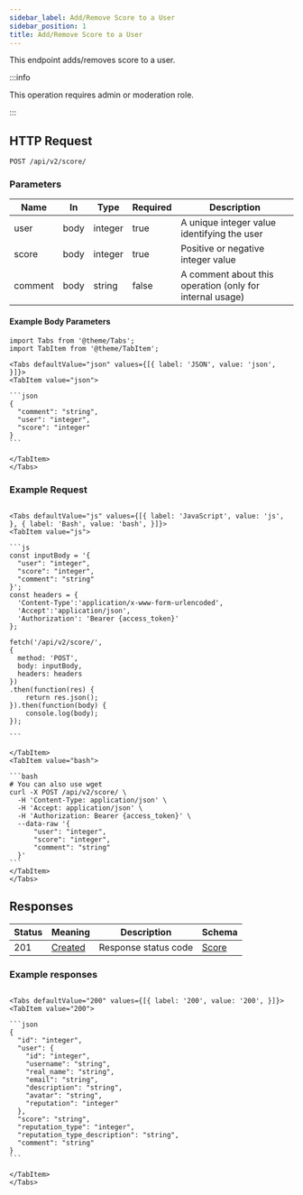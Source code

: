 ```yaml
---
sidebar_label: Add/Remove Score to a User
sidebar_position: 1
title: Add/Remove Score to a User
---
```


This endpoint adds/removes score to a user.

:::info

This operation requires admin or moderation role.

:::

## HTTP Request

`POST /api/v2/score/`

### Parameters

| Name    | In   | Type    | Required | Description                                              |
|---------|------|---------|----------|----------------------------------------------------------|
| user    | body | integer | true     | A unique integer value identifying the user              |
| score   | body | integer | true     | Positive or negative integer value                       |
| comment | body | string  | false    | A comment about this operation (only for internal usage) |

#### Example Body Parameters

````mdx-code-block
import Tabs from '@theme/Tabs';
import TabItem from '@theme/TabItem';

<Tabs defaultValue="json" values={[{ label: 'JSON', value: 'json', }]}>
<TabItem value="json">

```json
{
  "comment": "string",
  "user": "integer",
  "score": "integer"
}
```

</TabItem>
</Tabs>
````

### Example Request

````mdx-code-block

<Tabs defaultValue="js" values={[{ label: 'JavaScript', value: 'js', }, { label: 'Bash', value: 'bash', }]}>
<TabItem value="js">

```js
const inputBody = '{
  "user": "integer",
  "score": "integer",
  "comment": "string"
}';
const headers = {
  'Content-Type':'application/x-www-form-urlencoded',
  'Accept':'application/json',
  'Authorization': 'Bearer {access_token}'
};

fetch('/api/v2/score/',
{
  method: 'POST',
  body: inputBody,
  headers: headers
})
.then(function(res) {
    return res.json();
}).then(function(body) {
    console.log(body);
});

```

</TabItem>
<TabItem value="bash">

```bash
# You can also use wget
curl -X POST /api/v2/score/ \
  -H 'Content-Type: application/json' \
  -H 'Accept: application/json' \
  -H 'Authorization: Bearer {access_token}' \
  --data-raw '{
      "user": "integer",
      "score": "integer",
      "comment": "string"
  }'
```
</TabItem>
</Tabs>
````

## Responses

|Status|Meaning|Description|Schema|
|---|---|---|---|
|201|[Created](https://tools.ietf.org/html/rfc7231#section-6.3.2)|Response status code|[Score](/docs/apireference/v2/schemas/score)|

### Example responses


````mdx-code-block

<Tabs defaultValue="200" values={[{ label: '200', value: '200', }]}>
<TabItem value="200">

```json
{
  "id": "integer",
  "user": {
    "id": "integer",
    "username": "string",
    "real_name": "string",
    "email": "string",
    "description": "string",
    "avatar": "string",
    "reputation": "integer"
  },
  "score": "string",
  "reputation_type": "integer",
  "reputation_type_description": "string",
  "comment": "string"
}
```

</TabItem>
</Tabs>
````




